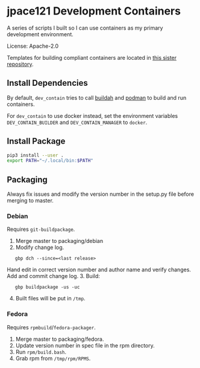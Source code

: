 # jpace121 Development Containers

A series of scripts I built so I can use containers as my primary development
environment.

License: Apache-2.0

Templates for building compliant containers are located in
[this sister repository](https://github.com/jpace121/dev_contain_templates).

## Install Dependencies

By default, `dev_contain` tries to call
[buildah](https://github.com/containers/buildah) and
[podman](https://github.com/containers/libpod) to build and run containers.

For  `dev_contain` to use docker instead, set the environment variables
`DEV_CONTAIN_BUILDER` and `DEV_CONTAIN_MANAGER` to `docker`.

## Install Package
```bash
pip3 install --user .
export PATH="~/.local/bin:$PATH"
```

## Packaging
Always fix issues and modify the version number in the setup.py file before
merging to master.

### Debian
Requires `git-buildpackage`.

1. Merge master to packaging/debian
2. Modify change log.
```
   gbp dch --since=<last release>
```
Hand edit in correct version number and author name and verify changes.
Add and commit change log.
3. Build:
```
   gbp buildpackage -us -uc
```
4. Built files will be put in `/tmp`.

### Fedora
Requires `rpmbuild`/`fedora-packager`.

1. Merge master to packaging/fedora.
2. Update version number in spec file in the rpm directory.
3. Run `rpm/build.bash`.
4. Grab rpm from `/tmp/rpm/RPMS`.
